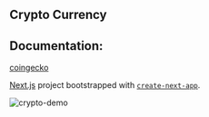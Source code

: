 

## Crypto Currency

## Documentation:
[coingecko](https://www.coingecko.com/es/api#explore-api) 

[Next.js](https://nextjs.org/) project bootstrapped with [`create-next-app`](https://github.com/vercel/next.js/tree/canary/packages/create-next-app).



![crypto-demo](https://user-images.githubusercontent.com/2591757/119034979-ae818200-b974-11eb-9b3b-46a5fd0b9fc7.jpg)







